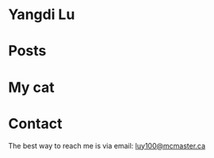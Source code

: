 # Yangdi Lu

# Posts

# My cat


# Contact

The best way to reach me is via email: luy100@mcmaster.ca
